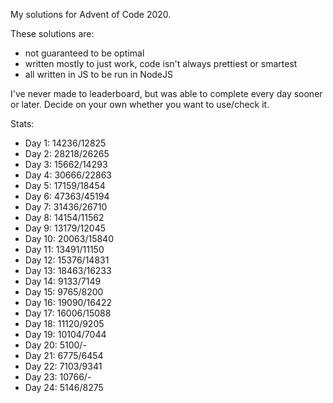 My solutions for Advent of Code 2020. 

These solutions are:

* not guaranteed to be optimal
* written mostly to just work, code isn't always prettiest or smartest
* all written in JS to be run in NodeJS

I've never made to leaderboard, but was able to complete every day sooner or later. Decide on your own whether you want to use/check it.

Stats:

* Day 1: 14236/12825
* Day 2: 28218/26265
* Day 3: 15662/14293
* Day 4: 30666/22863
* Day 5: 17159/18454
* Day 6: 47363/45194
* Day 7: 31436/26710
* Day 8: 14154/11562
* Day 9: 13179/12045
* Day 10: 20063/15840
* Day 11: 13491/11150
* Day 12: 15376/14831
* Day 13: 18463/16233
* Day 14: 9133/7149
* Day 15: 9765/8200
* Day 16: 19090/16422
* Day 17: 16006/15088
* Day 18: 11120/9205
* Day 19: 10104/7044
* Day 20: 5100/-
* Day 21: 6775/6454
* Day 22: 7103/9341
* Day 23: 10766/-
* Day 24: 5146/8275
